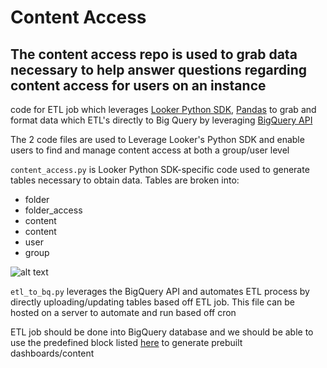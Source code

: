 # Content Access 
## The content access repo is used to grab data necessary to help answer questions regarding content access for users on an instance

code for ETL job which leverages [Looker Python SDK](https://pypi.org/project/looker-sdk/), [Pandas](https://pandas.pydata.org/) to grab and format data which ETL's directly to Big Query by leveraging [BigQuery API](https://cloud.google.com/bigquery/docs/reference/rest) 

The 2 code files are used to Leverage Looker's Python SDK and enable users to find and manage content access at both a group/user level

`content_access.py` is Looker Python SDK-specific code used to generate tables necessary to obtain data. 
Tables are broken into:

- folder
- folder_access
- content
- content
- user
- group


![alt text](https://github.com/alickzhang97/content_access_etl/blob/master/content_access_ERD.png)


`etl_to_bq.py` leverages the BigQuery API and automates ETL process by directly uploading/updating tables based off ETL job. This file can be hosted on a server to automate and run based off cron

ETL job should be done into BigQuery database and we should be able to use the predefined block listed [here](https://github.com/alickzhang97/content_access_lookml) to generate prebuilt dashboards/content
